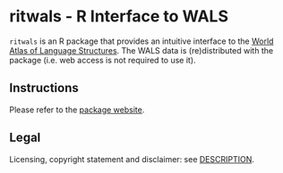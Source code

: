 # ritwals - R Interface to WALS

`ritwals` is an R package that provides an intuitive interface to the [World Atlas of Language Structures](http://wals.info). The WALS data is (re)distributed with the package (i.e. web access is not required to use it).


## Instructions

Please refer to the [package website](http://hkauhanen.github.io/ritwals).


## Legal

Licensing, copyright statement and disclaimer: see [DESCRIPTION](https://github.com/hkauhanen/ritwals/blob/master/DESCRIPTION).
